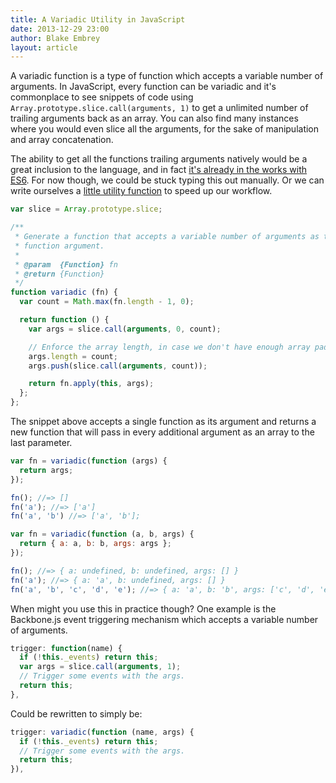 ```yaml
---
title: A Variadic Utility in JavaScript
date: 2013-12-29 23:00
author: Blake Embrey
layout: article
---
```


A variadic function is a type of function which accepts a variable number of arguments. In JavaScript, every function can be variadic and it's commonplace to see snippets of code using `Array.prototype.slice.call(arguments, 1)` to get a unlimited number of trailing arguments back as an array. You can also find many instances where you would even slice all the arguments, for the sake of manipulation and array concatenation.

The ability to get all the functions trailing arguments natively would be a great inclusion to the language, and in fact [it's already in the works with ES6](http://ariya.ofilabs.com/2013/03/es6-and-rest-parameter.html). For now though, we could be stuck typing this out manually. Or we can write ourselves a [little utility function](https://github.com/blakeembrey/variadic) to speed up our workflow.

```javascript
var slice = Array.prototype.slice;

/**
 * Generate a function that accepts a variable number of arguments as the last
 * function argument.
 *
 * @param  {Function} fn
 * @return {Function}
 */
function variadic (fn) {
  var count = Math.max(fn.length - 1, 0);

  return function () {
    var args = slice.call(arguments, 0, count);

    // Enforce the array length, in case we don't have enough array padding.
    args.length = count;
    args.push(slice.call(arguments, count));

    return fn.apply(this, args);
  };
};
```

The snippet above accepts a single function as its argument and returns a new function that will pass in every additional argument as an array to the last parameter.

```javascript
var fn = variadic(function (args) {
  return args;
});

fn(); //=> []
fn('a'); //=> ['a']
fn('a', 'b') //=> ['a', 'b'];

var fn = variadic(function (a, b, args) {
  return { a: a, b: b, args: args };
});

fn(); //=> { a: undefined, b: undefined, args: [] }
fn('a'); //=> { a: 'a', b: undefined, args: [] }
fn('a', 'b', 'c', 'd', 'e'); //=> { a: 'a', b: 'b', args: ['c', 'd', 'e'] }
```

When might you use this in practice though? One example is the Backbone.js event triggering mechanism which accepts a variable number of arguments.

```javascript
trigger: function(name) {
  if (!this._events) return this;
  var args = slice.call(arguments, 1);
  // Trigger some events with the args.
  return this;
},
```

Could be rewritten to simply be:

```javascript
trigger: variadic(function (name, args) {
  if (!this._events) return this;
  // Trigger some events with the args.
  return this;
}),
```
